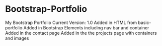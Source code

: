 # Bootstrap-Portfolio
My Bootstrap Portfolio
Current Version: 1.0
Added in HTML from basic-portfolio
Added in Bootstrap Elements including nav bar and container 
Added in the contact page
Added in the the projects page with containers and images

